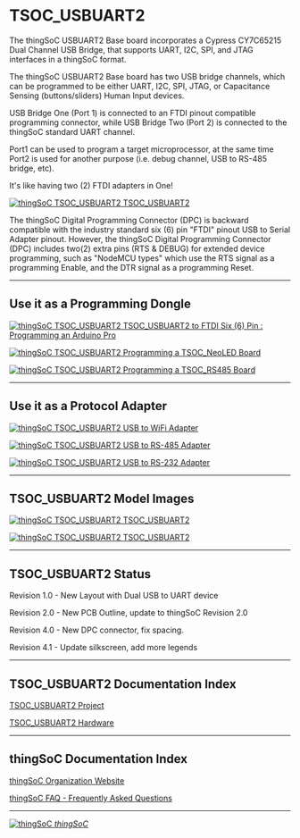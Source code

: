 # TSOC_USBUART2

The thingSoC USBUART2 Base board incorporates a Cypress CY7C65215 Dual Channel USB Bridge, that supports UART, I2C, SPI, and JTAG interfaces in a thingSoC format.


The thingSoC USBUART2 Base board has two USB bridge channels, which can be programmed to be either UART, I2C, SPI, JTAG, or Capacitance Sensing (buttons/sliders) Human Input devices.

USB Bridge One (Port 1) is connected to an FTDI pinout compatible programming connector, while USB Bridge Two (Port 2) is connected to the thingSoC standard UART channel.

Port1 can be used to program a target microprocessor, at the same time Port2 is used for another purpose (i.e. debug channel, USB to RS-485 bridge, etc).  

It's like having two (2) FTDI adapters in One!

[![thingSoC TSOC_USBUART2](https://github.com/thingSoC/TSOC_USBUART2/blob/master/TSOC_USBUART2/images/product/TSOC_USBUART2.png?raw=true) 
TSOC_USBUART2](https://github.com/thingSoC/TSOC_USBUART2)

The thingSoC Digital Programming Connector (DPC) is backward compatible with 
the industry standard six (6) pin "FTDI" pinout USB to Serial Adapter pinout.
However, the thingSoC Digital Programming Connector (DPC) includes 
two(2) extra pins (RTS & DEBUG) for extended device programming, 
such as "NodeMCU types" which use the RTS signal as a programming Enable,
and the DTR signal as a programming Reset.

---------------------------------------
## Use it as a Programming Dongle

[![thingSoC TSOC_USBUART2](https://github.com/thingSoC/TSOC_USBUART2/blob/master/TSOC_USBUART2/images/product/TSOC_USBUART2_prog_ard_pro.png?raw=true) 
TSOC_USBUART2 to FTDI Six (6) Pin : Programming an Arduino Pro](https://github.com/thingSoC/TSOC_USBUART2)

[![thingSoC TSOC_USBUART2](https://github.com/thingSoC/TSOC_USBUART2/blob/master/TSOC_USBUART2/images/product/TSOC_USBUART2_prog_neoled.png?raw=true) 
Programming a TSOC_NeoLED Board](https://github.com/thingSoC/TSOC_USBUART2)

[![thingSoC TSOC_USBUART2](https://github.com/thingSoC/TSOC_USBUART2/blob/master/TSOC_USBUART2/images/product/TSOC_USBUART2_prog_rs485.png?raw=true) 
Programming a TSOC_RS485 Board](https://github.com/thingSoC/TSOC_USBUART2)

---------------------------------------
## Use it as a Protocol Adapter

[![thingSoC TSOC_USBUART2](https://github.com/thingSoC/TSOC_USBUART2/blob/master/TSOC_USBUART2/images/product/TSOC_USBUART2_adapt_wifi.png?raw=true) 
USB to WiFi Adapter](https://github.com/thingSoC/TSOC_USBUART2)

[![thingSoC TSOC_USBUART2](https://github.com/thingSoC/TSOC_USBUART2/blob/master/TSOC_USBUART2/images/product/TSOC_USBUART2_adapt_rs485.png?raw=true) 
USB to RS-485 Adapter](https://github.com/thingSoC/TSOC_USBUART2)

[![thingSoC TSOC_USBUART2](https://github.com/thingSoC/TSOC_USBUART2/blob/master/TSOC_USBUART2/images/product/TSOC_USBUART2_adapt_rs232.png?raw=true) 
USB to RS-232 Adapter](https://github.com/thingSoC/TSOC_USBUART2)

---------------------------------------
## TSOC_USBUART2 Model Images

[![thingSoC TSOC_USBUART2](https://github.com/thingSoC/TSOC_USBUART2/blob/master/TSOC_USBUART2/images/TSOC_USBUART2_top.png?raw=true) 
TSOC_USBUART2](https://github.com/thingSoC/TSOC_USBUART2)

[![thingSoC TSOC_USBUART2](https://github.com/thingSoC/TSOC_USBUART2/blob/master/TSOC_USBUART2/images/TSOC_USBUART2_bot.png?raw=true) 
TSOC_USBUART2](https://github.com/thingSoC/TSOC_USBUART2)

---------------------------------------

## TSOC_USBUART2 Status <a name="TSOC_USBUART2_status"/>

Revision 1.0 - New Layout with Dual USB to UART device

Revision 2.0 - New PCB Outline, update to thingSoC Revision 2.0 

Revision 4.0 - New DPC connector, fix spacing.

Revision 4.1 - Update silkscreen, add more legends

---------------------------------------

## TSOC_USBUART2 Documentation Index <a name="TSOC_USBUART2_documentation_index"/>

[TSOC_USBUART2 Project](https://github.com/thingSoC/TSOC_USBUART2/)

[TSOC_USBUART2 Hardware](https://github.com/thingSoC/TSOC_USBUART2/tree/master/TSOC_USBUART2/hardware)


---------------------------------------

## thingSoC Documentation Index <a name="thingSoC_documentation_index"/>

[thingSoC Organization Website](http://thingSoC.github.io)

[thingSoC FAQ - Frequently Asked Questions](http://thingsoc.github.io/support/faq.html)

---------------------------------------

[![thingSoC](http://thingsoc.github.io/img/projects/thingSoC/thingSoC_thumb.png?raw=true) 
*thingSoC*](http://thingsoc.github.io)
